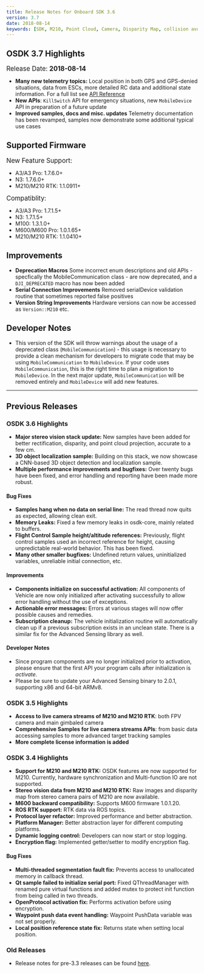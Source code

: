 ```yaml
---
title: Release Notes for Onboard SDK 3.6
version: 3.7
date: 2018-08-14
keywords: [SDK, M210, Point Cloud, Camera, Disparity Map, collision avoidance, GPS-denied]
---
```



## OSDK 3.7 Highlights

<span style="font-size:larger;">Release Date: <strong>2018-08-14</strong></span>

- **Many new telemetry topics:** Local position in both GPS and GPS-denied situations, data from ESCs, more detailed RC data and additional state information. For a full list see [API Reference](https://developer.dji.com/onboard-api-reference/group__telem.html)
- **New APIs**: `KillSwitch` API for emergency situations, new `MobileDevice` API in preparation of a future update
- **Improved samples, docs and misc. updates** Telemetry documentation has been revamped, samples now demonstrate some additional typical use cases

## Supported Firmware

<span style="font-size:larger;">New Feature Support:</span>

- A3/A3 Pro: 1.7.6.0+
- N3: 1.7.6.0+
- M210/M210 RTK: 1.1.0911+

<span style="font-size:larger;">Compatiblity:</span>

- A3/A3 Pro: 1.7.1.5+
- N3: 1.7.1.5+
- M100: 1.3.1.0+
- M600/M600 Pro: 1.0.1.65+
- M210/M210 RTK: 1.1.0410+


## Improvements

- **Deprecation Macros** Some incorrect enum descriptions and old APIs - specfically the MobileCommunication class - are now deprecated, and a `DJI_DEPRECATED` macro has now been added
- **Serial Connection Improvements** Removed serialDevice validation routine that sometimes reported false positives
- **Version String Improvements** Hardware versions can now be accessed as `Version::M210` etc.

## Developer Notes
- This version of the SDK will throw warnings about the usage of a deprecated class (`MobileCommunication`) - this usage is necessary to provide a clean mechanism for developers to migrate code
that may be using `MobileCommunication` to `MobileDevice`. If your code uses `MobileCommunication`, this is the right time to plan a migration to `MobileDevice`. In the next major update,
`MobileCommunication` will be removed entirely and `MobileDevice` will add new features.

<hr>

## Previous Releases

### OSDK 3.6 Highlights

- **Major stereo vision stack update:** New samples have been added for better rectification, disparity, and point cloud projection, accurate to a few cm.
- **3D object localization sample:** Building on this stack, we now showcase a CNN-based 3D object detection and localization sample.
- **Multiple performance improvements and bugfixes:** Over twenty bugs have been fixed, and error handling and reporting have been made more robust.

#### Bug Fixes

- **Samples hang when no data on serial line:** The read thread now quits as expected, allowing clean exit.
- **Memory Leaks:** Fixed a few memory leaks in osdk-core, mainly related to buffers.
- **Flight Control Sample height/altitude references:** Previously, flight control samples used an incorrect reference for height, causing unpredictable real-world behavior. This has been fixed.
- **Many other smaller bugfixes:** Undefined return values, uninitialized variables, unreliable initial connection, etc.

#### Improvements

- **Components initialize on successful activation:** All components of Vehicle are now only initialized after activating successfully to allow error handling without the use of exceptions.
- **Actionable error messages:** Errors at various stages will now offer possible causes and remedies.
- **Subscription cleanup:** The vehicle initialization routine will automatically clean up if a previous subscription exists in an unclean state. There is a similar fix for the Advanced Sensing library as well.

#### Developer Notes
- Since program components are no longer initialized prior to activation, please ensure that the first API your program calls after initialization is *activate*.
- Please be sure to update your Advanced Sensing binary to 2.0.1, supporting x86 and 64-bit ARMv8.

### OSDK 3.5 Highlights

- **Access to live camera streams of M210 and M210 RTK**: both FPV camera and main gimbaled camera
- **Comprehensive Samples for live camera streams APIs**: from basic data accessing samples to more advanced target tracking samples
- **More complete license information is added**

### OSDK 3.4 Highlights

- **Support for M210 and M210 RTK:** 
OSDK features are now supported for M210. Currently, hardware synchronization and Multi-function IO are not supported.
- **Stereo vision data from M210 and M210 RTK:** Raw images and disparity map from stereo camera pairs of M210 are now available.
- **M600 backward compatibility:** Supports M600 firmware 1.0.1.20.
- **ROS RTK support:** RTK data via ROS topics.
- **Protocol layer refactor:** Improved performance and better abstraction.
- **Platform Manager:** Better abstraction layer for different computing platforms.
- **Dynamic logging control:** Developers can now start or stop logging.
- **Encryption flag:** Implemented getter/setter to modify encryption flag.


#### Bug Fixes

- **Multi-threaded segmentation fault fix:** Prevents access to unallocated memory in callback thread.
- **Qt sample failed to initialize serial port:** Fixed QThreadManager with renamed pure virtual functions and added mutex to protect init function from being called in two threads.
- **OpenProtocol activation fix:** Performs activation before using encryption.
- **Waypoint push data event handling:** Waypoint PushData variable was not set properly.
- **Local position reference state fix:** Returns state when setting local position.

### Old Releases

- Release notes for pre-3.3 releases can be found [here](../M100-Docs/old-release-notes.html).

